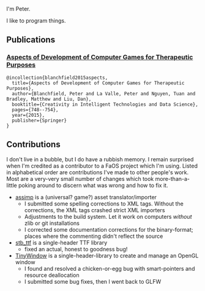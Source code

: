 
I'm Peter.

I like to program things.



## Publications
### [Aspects of Development of Computer Games for Therapeutic Purposes](http://link.springer.com/chapter/10.1007/978-3-319-23766-4_59#page-1)
```
@incollection{blanchfield2015aspects,
  title={Aspects of Development of Computer Games for Therapeutic Purposes},
  author={Blanchfield, Peter and La Valle, Peter and Nguyen, Tuan and Bradley, Matthew and Liu, Dan},
  booktitle={Creativity in Intelligent Technologies and Data Science},
  pages={748--754},
  year={2015},
  publisher={Springer}
}
```

## Contributions

I don't live in a bubble, but I do have a rubbish memory.
I remain surprised when I'm credited as a contributor to a FaOS project which I'm using.
Listed in alphabetical order are contributions I've made to other people's work.
Most are a very-very small number of changes which took more-than-a-little poking around to discern what was wrong and how to fix it.

* [assimp](https://github.com/assimp/assimp/commits?author=g-pechorin) is a (universal? game?) asset translator/importer
  * I submitted some spelling corrections to XML tags. Without the corrections, the XML tags crashed strict XML importers
  * Adjustments to the build system. Let it work on computers *without* zlib or git installations
  * I corrected some documentation corrections for the binary-format; places where the commenting didn't reflect the source
* [stb_ttf](https://github.com/nothings/stb/commit/63550ae9edefffece9b4b50cdb47353b5d9ee534) is a single-header TTF library
  * fixed an actual, honest to goodness bug!
* [TinyWindow](https://github.com/ziacko/TinyWindow/commits?author=g-pechorin) is a single-header-library to create and manage an OpenGL window
  * I found and resolved a chicken-or-egg bug with smart-pointers and resource deallocation
  * I submitted some bug fixes, then I went back to GLFW
